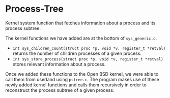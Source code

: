 # Process-Tree
Kernel system function that fetches information about a process and its process subtree.

The kernel functions we have added are at the bottom of `sys_generic.c`.

* `int sys_children_count(struct proc *p, void *v, register_t *retval)` returns the number of children processes of a given process.
* `int sys_store_process(struct proc *p, void *v, register_t *retval)` stores relevant information about a process.

Once we added these functions to the Open BSD kernel, we were able to call them from userland using `pstree.c`. The program makes use of these newly added kernel functions and calls them recursively in order to reconstruct the process subtree of a given process.
